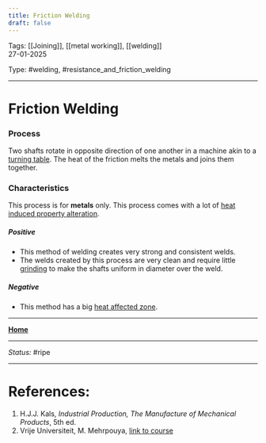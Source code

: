 ```yaml
---
title: Friction Welding
draft: false
---
```

Tags: [[Joining]], [[metal working]], [[welding]] <br>27-01-2025

Type: #welding, #resistance_and_friction_welding

---
# Friction Welding
### Process
Two shafts rotate in opposite direction of one another in a machine akin to a [turning table](Physical%20Machining%20Methods.md#turning).
The heat of the friction melts the metals and joins them together.
### Characteristics
This process is for __metals__ only.
This process comes with a lot of [heat induced property alteration](Crystal%20Manipulation%20and%20Deformation.md).
##### Positive
- This method of welding creates very strong and consistent welds.
- The welds created by this process are very clean and require little [grinding](Physical%20Machining%20Methods.md#grinding) to make the shafts uniform in diameter over the weld.
##### Negative
- This method has a big [heat affected zone](Crystal%20Manipulation%20and%20Deformation.md).





---
__[Home](!%20Manufacturing%20Technologies%20Overview.md)__

---
_Status:_ #ripe

---
# References:
1. H.J.J. Kals, _Industrial Production, The Manufacture of Mechanical Products_, 5th ed.
2. Vrije Universiteit, M. Mehrpouya, [link to course](https://canvas.utwente.nl/courses/15351)